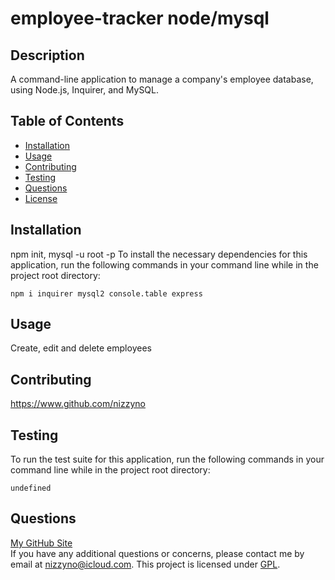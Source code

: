 # employee-tracker node/mysql
  
  ## Description
  A command-line application to manage a company's employee database, using Node.js, Inquirer, and MySQL.
  ## Table of Contents
  - [Installation](#installation)
  - [Usage](#usage)
  - [Contributing](#contributing)
  - [Testing](#testing)
  - [Questions](#questions)
  - [License](#license)
  ## Installation
  npm init, mysql -u root -p
  To install the necessary dependencies for this application, run the following commands in your command line while in the project root directory:  
  ```
  npm i inquirer mysql2 console.table express
  ```
  ## Usage
  Create, edit and delete employees
  ## Contributing
  https://www.github.com/nizzyno
  ## Testing
  To run the test suite for this application, run the following commands in your command line while in the project root directory:  
  ```
  undefined
  ```
  ## Questions
  [My GitHub Site](https://www.github.com/nizzyno)\
  If you have any additional questions or concerns, please contact me by email at <nizzyno@icloud.com>.
  This project is licensed under [GPL](undefined).